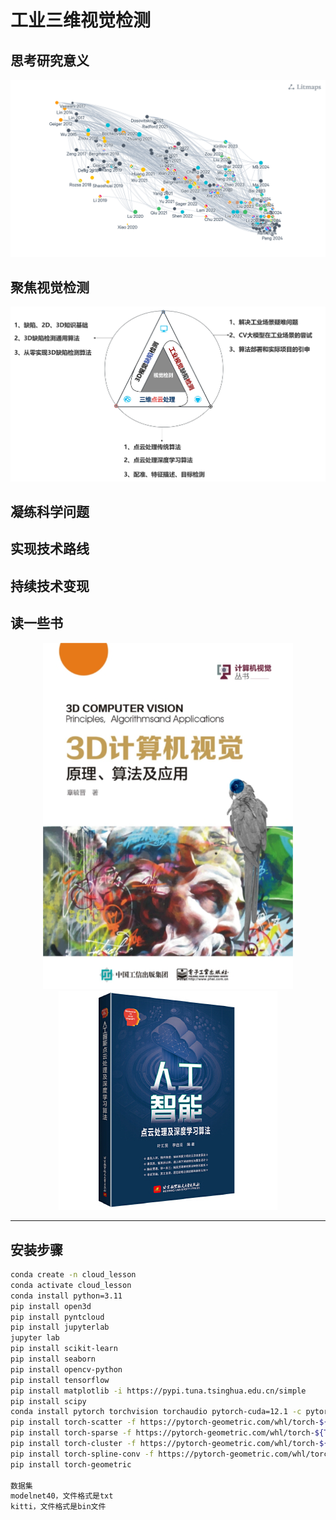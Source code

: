 # 工业三维视觉检测

## 思考研究意义

<div align="center">
    <img src="litmaps.png" width="800"/>
</div>

## 聚焦视觉检测

<div align="center">
    <img src="research&engineer.png" width="600"/>
</div>

## 凝练科学问题

## 实现技术路线

## 持续技术变现

## 读一些书

<div align="center">
    <img src="image/3D计算机视觉.png" width="400"/>
</div>

<div align="center">
    <img src="image/人工智能点云处理机深度学习算法.jpg"/>
</div>

---

## 安装步骤

```bash
conda create -n cloud_lesson
conda activate cloud_lesson
conda install python=3.11
pip install open3d
pip install pyntcloud
pip install jupyterlab
jupyter lab
pip install scikit-learn
pip install seaborn
pip install opencv-python
pip install tensorflow
pip install matplotlib -i https://pypi.tuna.tsinghua.edu.cn/simple
pip install scipy
conda install pytorch torchvision torchaudio pytorch-cuda=12.1 -c pytorch -c nvidia
pip install torch-scatter -f https://pytorch-geometric.com/whl/torch-${TORCH}+${CUDA}.html
pip install torch-sparse -f https://pytorch-geometric.com/whl/torch-${TORCH}+${CUDA}.html
pip install torch-cluster -f https://pytorch-geometric.com/whl/torch-${TORCH}+${CUDA}.html
pip install torch-spline-conv -f https://pytorch-geometric.com/whl/torch-${TORCH}+${CUDA}.html
pip install torch-geometric

数据集
modelnet40，文件格式是txt
kitti，文件格式是bin文件